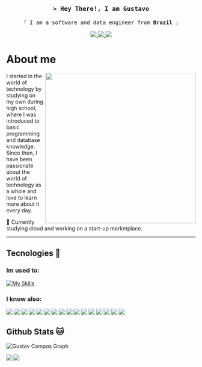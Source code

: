 <!-- Intro  -->
<h3 align="center">
        <samp>&gt; Hey There!, I am
                <b>Gustavo</b>
        </samp>
</h3>

<p align="center"> 
  <samp>
    「 I am a software and data engineer from <b>Brazil</b> 」
    <br>
  </samp>
</p>

<p align="center">
  <a href="mailto:gustavop.campos2004@gmail.com" target="_blank">
    <img src="https://img.shields.io/badge/Gmail-D14836?style=for-the-badge&logo=gmail&logoColor=white"/>
  </a> 
  <a href="https://www.linkedin.com/in/gustavo-campos-a2573722a/" target="_blank">
    <img src="https://img.shields.io/badge/LinkedIn-0077B5?style=for-the-badge&logo=linkedin&logoColor=white"/>
  </a>
  <a href="https://github.com/GustavCampos" target="_blank">
    <img src="https://img.shields.io/badge/github-%23121011.svg?style=for-the-badge&logo=github&logoColor=white"/>
  </a>  
</p>


# About me

<div>
  <img src="https://raw.githubusercontent.com/MicaelliMedeiros/micaellimedeiros/master/image/computer-illustration.png" min-width="400px" max-width="400px" width="400px" align="right">
</div>

<p align="left"> 
  I started in the world of technology by studying on my own during high school, where I was introduced to basic programming and database knowledge. Since then, I have been passionate about the world of technology as a whole and love to learn more about it every day.
</p>

<p align="left">
  💼 Currently studying cloud and working on a start-up marketplace.
</p>

---

## Tecnologies 🔧
### Im used to:
[![My Skills](https://skillicons.dev/icons?i=laravel,py,docker,linux,aws,bash,git,terraform,vscode,sqlite)](https://skillicons.dev)

### I know also:
<p>
  <img src='https://img.shields.io/badge/pandas-%23150458.svg?style=for-the-badge&logo=pandas&logoColor=white'>

  <img src='https://img.shields.io/badge/Matplotlib-%23ffffff.svg?style=for-the-badge&logo=Matplotlib&logoColor=black'>

  <img src='https://img.shields.io/badge/Flask-000000?style=for-the-badge&logo=flask&logoColor=white'>

  <img src='https://img.shields.io/badge/PHP-777BB4?style=for-the-badge&logo=php&logoColor=white'>

  <img src='https://img.shields.io/badge/Node.js-43853D?style=for-the-badge&logo=node.js&logoColor=white'>

  <img src="https://img.shields.io/badge/bulma-00D0B1?style=for-the-badge&logo=bulma&logoColor=white">
  
  <img src="https://img.shields.io/badge/Fedora-294172?style=for-the-badge&logo=fedora&logoColor=white">
  
  <img src="https://img.shields.io/badge/Deepnote-3793EF?style=for-the-badge&logo=Deepnote&logoColor=white">

  <img src="https://img.shields.io/badge/dbeaver-382923?style=for-the-badge&logo=dbeaver&logoColor=white">

  <img src="https://img.shields.io/badge/MySQL-005C84?style=for-the-badge&logo=mysql&logoColor=white">

  <img src="https://img.shields.io/badge/JavaScript-F7DF1E?style=for-the-badge&logo=javascript&logoColor=black">

  <img src="https://img.shields.io/badge/Laragon-0E83CD?style=for-the-badge&logo=Laragon&logoColor=white">

  <img src="https://img.shields.io/badge/sublime_text-%23575757.svg?&style=for-the-badge&logo=sublime-text&logoColor=important">

  <img src="https://img.shields.io/badge/Insomnia-5849be?style=for-the-badge&logo=Insomnia&logoColor=white">

  <img src="https://img.shields.io/badge/Overleaf-47A141?style=for-the-badge&logo=Overleaf&logoColor=white">

  <img src="https://img.shields.io/badge/GoogleCloud-%234285F4.svg?style=for-the-badge&logo=google-cloud&logoColor=white">
</p>


## Github Stats 🐱
![Gustav Campos Graph](https://github-readme-activity-graph.vercel.app/graph?username=gustavcampos&custom_title=Gustavo%20Campos%20GitHub%20Activity%20Graph&bg_color=0D1117&color=7F3FBF&line=7F3FBF&point=7F3FBF&area_color=FFFFFF&title_color=FFFFFF&area=true)

<img align='left' src='https://github-readme-stats.vercel.app/api?username=GustavCampos&show_icons=true&theme=tokyonight&layout=compact#gh-dark-mode-only'>
<img src='https://github-readme-stats.vercel.app/api/top-langs/?username=GustavCampos&layout=compact&theme=tokyonight&hide=css,html,jupyter%20notebook'>
